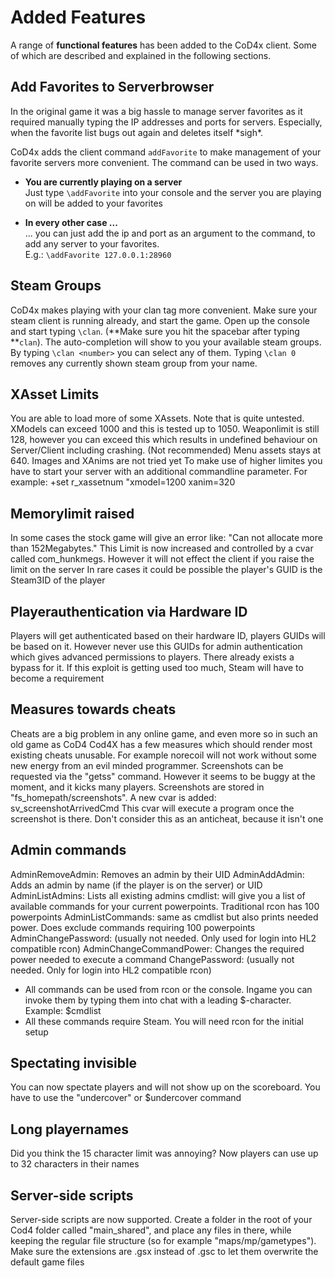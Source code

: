 # Added Features

A range of **functional features** has been added to the CoD4x client. Some of which are described and explained in the following sections.

## Add Favorites to Serverbrowser

In the original game it was a big hassle to manage server favorites as it required manually typing the IP addresses and ports for servers. Especially, when the favorite list bugs out again and deletes itself \*sigh\*.

CoD4x adds the client command `addFavorite` to make management of your favorite servers more convenient. The command can be used in two ways.

* **You are currently playing on a server**  
  Just type `\addFavorite` into your console and the server you are playing on will be added to your favorites

* **In every other case ...**  
  ... you can just add the ip and port as an argument to the command, to add any server to your favorites.  
  E.g.: `\addFavorite 127.0.0.1:28960`

## Steam Groups
CoD4x makes playing with your clan tag more convenient. Make sure your steam client is running already, and start the game. Open up the console and start typing `\clan`. \(**Make sure you hit the spacebar after typing **`clan`\). The auto-completion will show to you your available steam groups. By typing `\clan <number>` you can select any of them. Typing `\clan 0` removes any currently shown steam group from your name.

## XAsset Limits
You are able to load more of some XAssets. Note that is quite untested.
XModels can exceed 1000 and this is tested up to 1050. Weaponlimit is still 128, however you can exceed this which results in undefined behaviour on Server/Client including crashing. (Not recommended)
Menu assets stays at 640.
Images and XAnims are not tried yet
To make use of higher limites you have to start your server with an additional commandline parameter. For example:
+set r_xassetnum "xmodel=1200 xanim=320

## Memorylimit raised
In some cases the stock game will give an error like: "Can not allocate more than 152Megabytes." This Limit is now increased and controlled by a cvar called com_hunkmegs. However it will not effect the client if you raise the limit on the server
In rare cases it could be possible the player's GUID is the Steam3ID of the player

## Playerauthentication via Hardware ID
Players will get authenticated based on their hardware ID, players GUIDs will be based on it.
However never use this GUIDs for admin authentication which gives advanced permissions to players. There already exists a bypass for it. If this exploit is getting used too much, Steam will have to become a requirement

## Measures towards cheats
Cheats are a big problem in any online game, and even more so in such an old game as CoD4
Cod4X has a few measures which should render most existing cheats unusable. For example norecoil will not work without some new energy from an evil minded programmer.
Screenshots can be requested via the "getss" command. However it seems to be buggy at the moment, and it kicks many players. Screenshots are stored in "fs_homepath/screenshots".
A new cvar is added: sv_screenshotArrivedCmd
This cvar will execute a program once the screenshot is there. Don't consider this as an anticheat, because it isn't one

## Admin commands
AdminRemoveAdmin: Removes an admin by their UID
AdminAddAdmin: Adds an admin by name (if the player is on the server) or UID
AdminListAdmins: Lists all existing admins
cmdlist: will give you a list of available commands for your current powerpoints. Traditional rcon has 100 powerpoints
AdminListCommands: same as cmdlist but also prints needed power. Does exclude commands requiring 100 powerpoints
AdminChangePassword: (usually not needed. Only used for login into HL2 compatible rcon)
AdminChangeCommandPower: Changes the required power needed to execute a command
ChangePassword: (usually not needed. Only for login into HL2 compatible rcon)
- All commands can be used from rcon or the console. Ingame you can invoke them by typing them into chat with a leading $-character. Example: $cmdlist
- All these commands require Steam. You will need rcon for the initial setup

## Spectating invisible
You can now spectate players and will not show up on the scoreboard. You have to use the "undercover" or $undercover command

## Long playernames
Did you think the 15 character limit was annoying? Now players can use up to 32 characters in their names

## Server-side scripts
Server-side scripts are now supported. Create a folder in the root of your Cod4 folder called "main_shared", and place any files in there, while keeping the regular file structure (so for example "maps/mp/gametypes"). Make sure the extensions are .gsx instead of .gsc to let them overwrite the default game files
